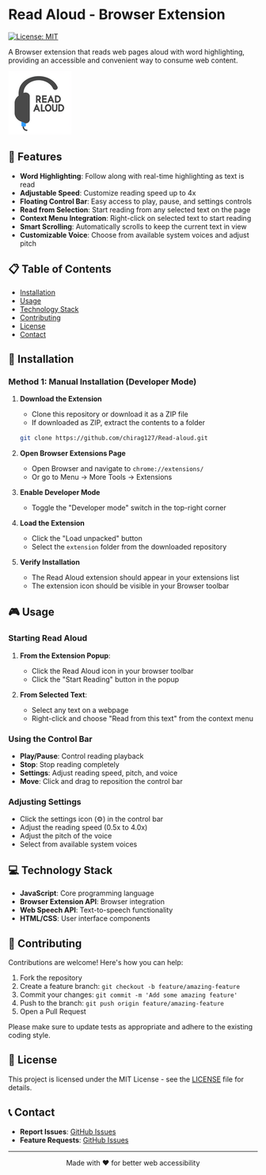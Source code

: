 # Read Aloud - Browser Extension

[![License: MIT](https://img.shields.io/badge/License-MIT-blue.svg)](https://opensource.org/licenses/MIT)

A Browser extension that reads web pages aloud with word highlighting, providing an accessible and convenient way to consume web content.

![Read Aloud Screenshot](extension/icons/icon128.png)

## 🌟 Features

-   **Word Highlighting**: Follow along with real-time highlighting as text is read
-   **Adjustable Speed**: Customize reading speed up to 4x
-   **Floating Control Bar**: Easy access to play, pause, and settings controls
-   **Read from Selection**: Start reading from any selected text on the page
-   **Context Menu Integration**: Right-click on selected text to start reading
-   **Smart Scrolling**: Automatically scrolls to keep the current text in view
-   **Customizable Voice**: Choose from available system voices and adjust pitch

## 📋 Table of Contents

-   [Installation](#installation)
-   [Usage](#usage)
-   [Technology Stack](#technology-stack)
-   [Contributing](#contributing)
-   [License](#license)
-   [Contact](#contact)

## 🔧 Installation

### Method 1: Manual Installation (Developer Mode)

1. **Download the Extension**

    - Clone this repository or download it as a ZIP file
    - If downloaded as ZIP, extract the contents to a folder

    ```bash
    git clone https://github.com/chirag127/Read-aloud.git
    ```

2. **Open Browser Extensions Page**

    - Open Browser and navigate to `chrome://extensions/`
    - Or go to Menu → More Tools → Extensions

3. **Enable Developer Mode**

    - Toggle the "Developer mode" switch in the top-right corner

4. **Load the Extension**

    - Click the "Load unpacked" button
    - Select the `extension` folder from the downloaded repository

5. **Verify Installation**
    - The Read Aloud extension should appear in your extensions list
    - The extension icon should be visible in your Browser toolbar

## 🎮 Usage

### Starting Read Aloud

1. **From the Extension Popup**:

    - Click the Read Aloud icon in your browser toolbar
    - Click the "Start Reading" button in the popup

2. **From Selected Text**:
    - Select any text on a webpage
    - Right-click and choose "Read from this text" from the context menu

### Using the Control Bar

-   **Play/Pause**: Control reading playback
-   **Stop**: Stop reading completely
-   **Settings**: Adjust reading speed, pitch, and voice
-   **Move**: Click and drag to reposition the control bar

### Adjusting Settings

-   Click the settings icon (⚙️) in the control bar
-   Adjust the reading speed (0.5x to 4.0x)
-   Adjust the pitch of the voice
-   Select from available system voices

## 💻 Technology Stack

-   **JavaScript**: Core programming language
-   **Browser Extension API**: Browser integration
-   **Web Speech API**: Text-to-speech functionality
-   **HTML/CSS**: User interface components

## 🤝 Contributing

Contributions are welcome! Here's how you can help:

1. Fork the repository
2. Create a feature branch: `git checkout -b feature/amazing-feature`
3. Commit your changes: `git commit -m 'Add some amazing feature'`
4. Push to the branch: `git push origin feature/amazing-feature`
5. Open a Pull Request

Please make sure to update tests as appropriate and adhere to the existing coding style.

## 📄 License

This project is licensed under the MIT License - see the [LICENSE](LICENSE) file for details.

## 📞 Contact

-   **Report Issues**: [GitHub Issues](https://github.com/chirag127/Read-aloud/issues)
-   **Feature Requests**: [GitHub Issues](https://github.com/chirag127/Read-aloud/issues)

---

<p align="center">Made with ❤️ for better web accessibility</p>
